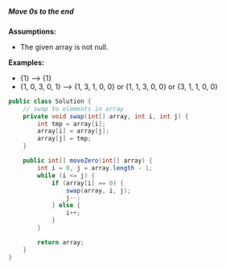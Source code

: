 ##### Move 0s to the end
**Assumptions:**
* The given array is not null.

**Examples:**
* {1} --> {1}
* {1, 0, 3, 0, 1} --> {1, 3, 1, 0, 0} or {1, 1, 3, 0, 0} or {3, 1, 1, 0, 0}

```java
public class Solution {
    // swap to elements in array
    private void swap(int[] array, int i, int j) {
        int tmp = array[i];
        array[i] = array[j];
        array[j] = tmp;
    }

    public int[] moveZero(int[] array) {
        int i = 0, j = array.length - 1;
        while (i <= j) {
            if (array[i] == 0) {
                swap(array, i, j);
                j--;
            } else {
                i++;
            }
        }

        return array;
    } 
}
```
